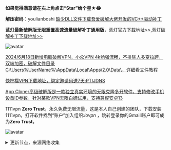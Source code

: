 **如果觉得满意请在右上角点击“Star”给个星★😂**

**解压密码**：youlianboshi    [缺少DLL文件下载吾爱破解大佬开发的VC++驱动补丁](https://ylbs.lanzoul.com/iARSM265nfeb)

**蓝灯最新破解版无限重置高速流量破解补丁通用版**，[蓝灯官方下载地址>>](https://github.com/getlantern/download),[蓝灯破解补丁下载地址>>](https://ylbs.lanzoul.com/ict7r265nz2j)

![avatar](https://telegra.ph/%E8%93%9D%E7%81%AF%E7%A0%B4%E8%A7%A3%E8%A1%A5%E4%B8%81%E6%97%A0%E9%99%90%E9%87%8D%E7%BD%AE%E9%AB%98%E9%80%9F%E6%B5%81%E9%87%8F-08-01)

[2024/6月18日新增电脑破解VPN，小众VPN 4k勉强流畅，不排除人多变拉跨，双端加密，破解文件目录C:\Users\%UserName%\AppData\Local\Apps\2.0\Data\，详细看文件教程](https://ylbs.lanzoul.com/iTWBF225hcsh)

[快柠檬VPN下载地址，绑定邀请码送7天:PTIJDNS ](https://flm12.com)

[App Cloner高级破解版是一款独立真实环境的无限克隆多开软件，支持修改手机设备ID参数，针对某款VPN无限白嫖试用，支持兼容安卓13](https://ylbs.lanzoul.com/in1AH1s4fhmd)

1111vpn **Zero Trust**，永久免费无限流量，这是本人自己创建的团队，下载安装1111vpn，打开软件找到“账户”加入组织:_lovpn_ ，跳转登录你的Gmaill账户即可成为**Zero Trust**，

![avatar](https://telegra.ph/file/8d3184b149c40175bd3b0.jpg)

<details><summary>更新节点，来源网络收集</summary>
<p>

#### 点击一下即可全部复制
